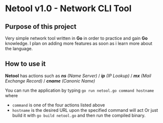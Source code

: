 # Netool v1.0 - Network CLI Tool

## **Purpose of this project**

Very simple network tool written in **Go** in order to practice and gain **Go** knowledge. I plan on adding more features as soon as i learn more about the language.

## **How to use it**

**Netool** has actions such as _**ns** (Name Server)_ / _**ip** (IP Lookup)_ / _**mx** (Mail Exchange Record)_ / _**cname** (Canonic Name)_

You can run the application by typing `go run netool.go command hostname` where 
* `command` is one of the four actions listed above
* `hostname` is the desired URL upon the specified command will act
Or just build it with `go build netool.go` and then run the compiled binary.



